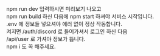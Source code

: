 npm run dev 입력하시면 미리보기 나오고  
npm run build 하신 다음에 npm start 하셔야 서비스 시작입니다.  
.env 에 정보들 넣으셔야 에러 없이 정상 작동합니다.  
켜지면 /auth/discord 로 들어가셔서 로그인 하신 다음  
/api/user 로 가셔야 정보가 뜹니다.  
npm i 도 꼭 해주세요.
